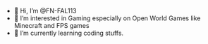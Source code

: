- 👋 Hi, I’m @FN-FAL113
- 👀 I’m interested in Gaming especially on Open World Games like Minecraft and FPS games
- 🌱 I’m currently learning coding stuffs.

<!---
FN-FAL113/FN-FAL113 is a ✨ special ✨ repository because its `README.md` (this file) appears on your GitHub profile.
You can click the Preview link to take a look at your changes.
--->
